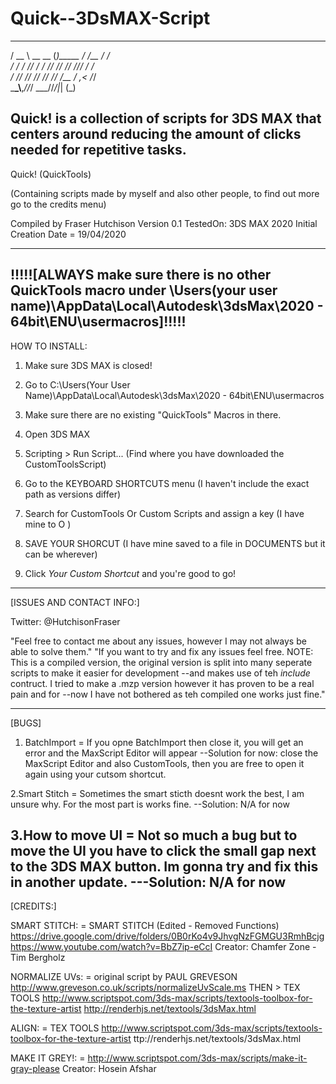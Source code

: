 # Quick--3DsMAX-Script

   ____          _        __      __     
  / __ \ __  __ (_)_____ / /__   / /     
 / / / // / / // // ___// //_/  / /      
/ /_/ // /_/ // // /__ / ,<    /_/       
\___\_\\__,_//_/ \___//_/|_|  (_)                  
                                                                                                                   
Quick! is a collection of scripts for 3DS MAX that centers around reducing the amount of clicks needed for repetitive tasks.
---------------------------------------------------------------------------------------------------------------------
Quick! (QuickTools)

(Containing scripts made by myself and also other people, to find out more go to the credits menu)

Compiled by Fraser Hutchison
Version 0.1
TestedOn: 3DS MAX 2020
Initial Creation Date = 19/04/2020

---------------------------------------------------------------------------------------------------------------------
!!!!![ALWAYS make sure there is no other QuickTools macro under \Users\(your user name)\AppData\Local\Autodesk\3dsMax\2020 - 64bit\ENU\usermacros]!!!!!
---------------------------------------------------------------------------------------------------------------------
HOW TO INSTALL:

1. Make sure 3DS MAX is closed!

2. Go to C:\Users\(Your User Name)\AppData\Local\Autodesk\3dsMax\2020 - 64bit\ENU\usermacros

3. Make sure there are no existing "QuickTools" Macros in there.

4. Open 3DS MAX

5. Scripting > Run Script... (Find where you have downloaded the CustomToolsScript)

6. Go to the KEYBOARD SHORTCUTS menu (I haven't include the exact path as versions differ) 

7. Search for CustomTools Or Custom Scripts and assign a key (I have mine to O )

8. SAVE YOUR SHORCUT (I have mine saved to a file in DOCUMENTS but it can be wherever) 

9. Click *Your Custom Shortcut* and you're good to go!  
---------------------------------------------------------------------------------------------------------------------
[ISSUES AND CONTACT INFO:]

Twitter: @HutchisonFraser 

"Feel free to contact me about any issues, however I may not always be able to solve them."
"If you want to try and fix any issues feel free.
NOTE: This is a compiled version, the original version is split into many seperate scripts to make it easier for development
			--and makes use of teh *include* contruct. I tried to make a .mzp version however it has proven to be a real pain and for
			--now I have not bothered as teh compiled one works just fine."

---------------------------------------------------------------------------------------------------------------------
[BUGS]
1. BatchImport = If you opne BatchImport then close it, you will get an error and the MaxScript Editor will appear
--Solution for now: close the MaxScript Editor and also CustomTools, then you are free to open it again using your cutsom shortcut.

2.Smart Stitch = Sometimes the smart sticth doesnt work the best, I am unsure why. For the most part is works fine.
--Solution: N/A for now

3.How to move UI = Not so much a bug but to move the UI you have to click the small gap next to the 3DS MAX button. Im gonna try and fix this in another update.
---Solution: N/A for now
---------------------------------------------------------------------------------------------------------------------
[CREDITS:]

SMART STITCH: = 
  SMART STITCH (Edited - Removed Functions)
  https://drive.google.com/drive/folders/0B0rKo4v9JhvgNzFGMGU3RmhBcjg
  https://www.youtube.com/watch?v=BbZ7ip-eCcI
  Creator: Chamfer Zone - Tim Bergholz
 
NORMALIZE UVs: =
  original script by PAUL GREVESON
	http://www.greveson.co.uk/scripts/normalizeUvScale.ms
THEN >
	TEX TOOLS 
	http://www.scriptspot.com/3ds-max/scripts/textools-toolbox-for-the-texture-artist
	http://renderhjs.net/textools/3dsMax.html
 
ALIGN: = 
  TEX TOOLS 
  http://www.scriptspot.com/3ds-max/scripts/textools-toolbox-for-the-texture-artist
	  ttp://renderhjs.net/textools/3dsMax.html
    
MAKE IT GREY!: =
  http://www.scriptspot.com/3ds-max/scripts/make-it-gray-please
  Creator: Hosein Afshar
